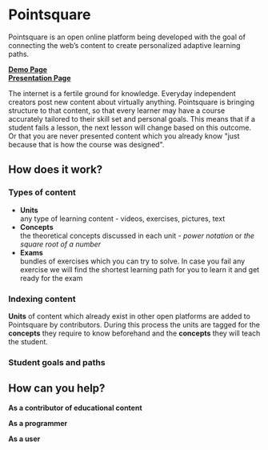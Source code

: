 # Pointsquare #

Pointsquare is an open online platform being developed with the goal of connecting the web’s content to create personalized adaptive learning paths. 

**[Demo Page](https://pointsquare.herokuapp.com/)**  
**[Presentation Page](http://pointsquare.org/)**  

The internet is a fertile ground for knowledge. Everyday independent creators post new content about virtually anything. Pointsquare is bringing structure to that content, so that every learner may have a course accurately tailored to their skill set and personal goals. This means that if a student fails a lesson, the next lesson will change based on this outcome. Or that you are never presented content which you already know "just because that is how the course was designed".


## How does it work? ##
### Types of content ###  
- **Units**   
any type of learning content - videos, exercises, pictures, text
- **Concepts**  
the theoretical concepts discussed in each unit - *power notation* or *the square root of a number* 
- **Exams**  
bundles of exercises which you can try to solve. In case you fail any exercise we will find the shortest learning path for you to learn it and get ready for the exam

### Indexing content ###  
**Units** of content which already exist in other open platforms are added to Pointsquare by contributors. During this process the units are tagged for the **concepts** they require to know beforehand and the **concepts** they will teach the student. 

### Student goals and paths ###

## How can you help? ##
**As a contributor of educational content**

**As a programmer**

**As a user**
